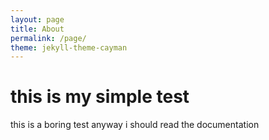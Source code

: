 ```yaml
---
layout: page
title: About
permalink: /page/
theme: jekyll-theme-cayman
---
```


# this is my simple test

this is a boring test anyway i should read the documentation